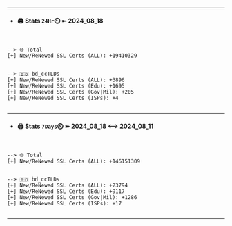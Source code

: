 

---
- #### 🖨️ **Stats** `24Hr`⏲️ ➼ 2024_08_18
```console


--> 🌐 Total
[+] New/ReNewed SSL Certs (ALL): +19410329


--> 🇧🇩 bd_ccTLDs
[+] New/ReNewed SSL Certs (ALL): +3896
[+] New/ReNewed SSL Certs (Edu): +1695
[+] New/ReNewed SSL Certs (Gov|Mil): +205
[+] New/ReNewed SSL Certs (ISPs): +4


```

---
- #### 🖨️ **Stats** `7Days`⏲️ ➼ 2024_08_18 <--> 2024_08_11
```console


--> 🌐 Total
[+] New/ReNewed SSL Certs (ALL): +146151309


--> 🇧🇩 bd_ccTLDs
[+] New/ReNewed SSL Certs (ALL): +23794
[+] New/ReNewed SSL Certs (Edu): +9117
[+] New/ReNewed SSL Certs (Gov|Mil): +1286
[+] New/ReNewed SSL Certs (ISPs): +17


```

---

